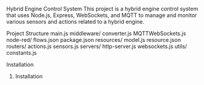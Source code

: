 Hybrid Engine Control System
This project is a hybrid engine control system that uses Node.js, Express, WebSockets, and MQTT to manage and monitor various sensors and actions related to a hybrid engine.

Project Structure
main.js
middleware/
  converter.js
MQTTWebSockets.js
node-red/
  flows.json
package.json
resources/
  model.js
  resource.json
routers/
  actions.js
  sensors.js
servers/
  http-server.js
  websockets.js
utils/
  constants.js

Installation
1. Installation

